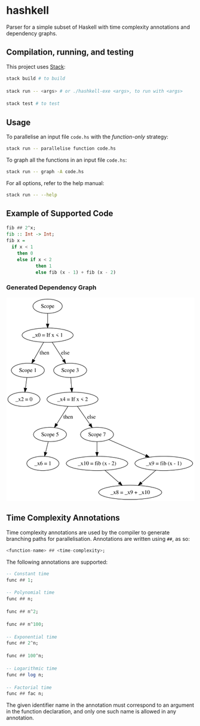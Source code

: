 # hashkell

Parser for a simple subset of Haskell with time complexity annotations and dependency graphs.

## Compilation, running, and testing

This project uses [Stack](https://docs.haskellstack.org/en/stable/README/):

```bash
stack build # to build

stack run -- <args> # or ./hashkell-exe <args>, to run with <args>

stack test # to test
```

## Usage

To parallelise an input file `code.hs` with the _function-only_ strategy:

```bash
stack run -- parallelise function code.hs
```

To graph all the functions in an input file `code.hs`:

```bash
stack run -- graph -A code.hs
```

For all options, refer to the help manual:

```bash
stack run -- --help
```

## Example of Supported Code

```haskell
fib ## 2^x;
fib :: Int -> Int;
fib x =
  if x < 1
    then 0
    else if x < 2
           then 1
           else fib (x - 1) + fib (x - 2)

```

### Generated Dependency Graph

![Dependency graph for the naive fib function](/imgs/naivefib.svg "Dependency Graph")

## Time Complexity Annotations

Time complexity annotations are used by the compiler to generate branching paths for parallelisation.
Annotations are written using `##`, as so:

```haskell
<function-name> ## <time-complexity>;
```

The following annotations are supported:

```haskell
-- Constant time
func ## 1;

-- Polynomial time
func ## n;

func ## n^2;

func ## n^100;

-- Exponential time
func ## 2^n;

func ## 100^n;

-- Logarithmic time
func ## log n;

-- Factorial time
func ## fac n;
```

The given identifier name in the annotation must correspond to an argument in the function declaration, and only one such name is allowed in any annotation.
